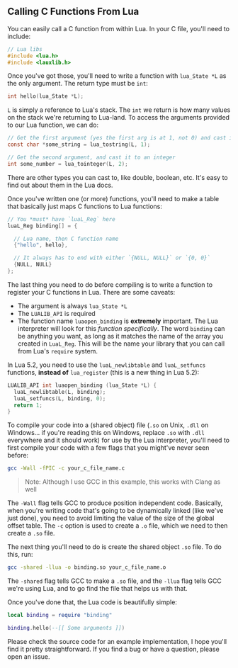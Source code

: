 Calling C Functions From Lua
---

You can easily call a C function from within Lua. In your C file, you'll need to include:

```C
// Lua libs
#include <lua.h>
#include <lauxlib.h>
```

Once you've got those, you'll need to write a function with `lua_State *L` as the only argument. The return type must be `int`:

```C
int hello(lua_State *L);
```

`L` is simply a reference to Lua's stack. The `int` we return is how many values on the stack we're returning to Lua-land. To access the arguments provided to our Lua function, we can do:

```C
// Get the first argument (yes the first arg is at 1, not 0) and cast it to a string
const char *some_string = lua_tostring(L, 1);

// Get the second argument, and cast it to an integer
int some_number = lua_tointeger(L, 2);
```

There are other types you can cast to, like double, boolean, etc. It's easy to find out about them in the Lua docs.

Once you've written one (or more) functions, you'll need to make a table that basically just maps C functions to Lua functions:

```C
// You *must* have `luaL_Reg` here
luaL_Reg binding[] = {

  // Lua name, then C function name
  {"hello", hello},

  // It always has to end with either `{NULL, NULL}` or `{0, 0}`
  {NULL, NULL}
};
```

The last thing you need to do before compiling is to write a function to register your C functions in Lua. There are some caveats:

- The argument is always `lua_State *L`
- The `LUALIB_API` is required
- The function name `luaopen_binding` is **extremely** important. The Lua interpreter will look for this *function specifically*. The word `binding` can be anything you want, as long as it matches the name of the array you created in `LuaL_Reg`. This will be the name your library that you can call from Lua's `require` system.

In Lua 5.2, you need to use the `luaL_newlibtable` and `luaL_setfuncs` functions, **instead of** `lua_register` (this is a new thing in Lua 5.2):

```C
LUALIB_API int luaopen_binding (lua_State *L) {
  luaL_newlibtable(L, binding);
  luaL_setfuncs(L, binding, 0);
  return 1;
}
```

To compile your code into a (shared object) file (`.so` on Unix, `.dll` on Windows... if you're reading this on Windows, replace `.so` with `.dll` everywhere and it should work) for use by the Lua interpreter, you'll need to first compile your code with a few flags that you might've never seen before:

```bash
gcc -Wall -fPIC -c your_c_file_name.c
```

> Note: Although I use GCC in this example, this works with Clang as well

The `-Wall` flag tells GCC to produce position independent code. Basically, when you're writing code that's going to be dynamically linked (like we've just done), you need to avoid limiting the value of the size of the global offset table. The `-c` option is used to create a `.o` file, which we need to then create a `.so` file.

The next thing you'll need to do is create the shared object `.so` file. To do this, run:

```bash
gcc -shared -llua -o binding.so your_c_file_name.o
```

The `-shared` flag tells GCC to make a `.so` file, and the `-llua` flag tells GCC we're using Lua, and to go find the file that helps us with that.

Once you've done that, the Lua code is beautifully simple:

```lua
local binding = require "binding"

binding.hello(--[[ Some arguments ]])
```

Please check the source code for an example implementation, I hope you'll find it pretty straightforward. If you find a bug or have a question, please open an issue.
